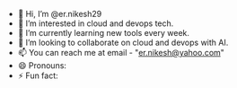 - 👋 Hi, I’m @er.nikesh29
- 👀 I’m interested in cloud and devops tech.
- 🌱 I’m currently learning new tools every week.
- 💞️ I’m looking to collaborate on cloud and devops with AI.
- 📫 You can reach me at email - "er.nikesh@yahoo.com"
- 😄 Pronouns: 
- ⚡ Fun fact: 

<!---
nikesh-devops/nikesh-devops is a ✨ special ✨ repository because its `README.md` (this file) appears on your GitHub profile.
You can click the Preview link to take a look at your changes.
--->
